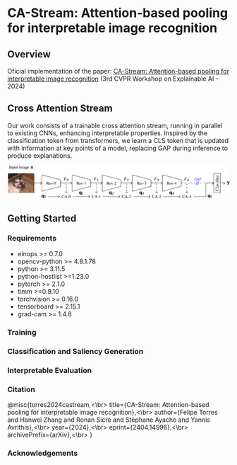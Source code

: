 # CA-Stream: Attention-based pooling for interpretable image recognition

## Overview
Oficial implementation of the paper: [CA-Stream: Attention-based pooling for interpretable image recognition](https://arxiv.org/pdf/2404.14996) (3rd CVPR Workshop on Explainable AI - 2024)

## Cross Attention Stream
Our work consists of a trainable cross attention stream, running in parallel to existing CNNs, enhancing interpretable properties. Inspired by the classification token from transformers, we learn a CLS token that is updated with information at key points of a model, replacing GAP during inference to produce explanations.

<center>
<img src="assets/fig/ca_fig.webp">
</center>

## Getting Started
### Requirements
- einops >= 0.7.0
- opencv-python >= 4.8.1.78
- python >= 3.11.5
- python-hostlist >=1.23.0
- pytorch >= 2.1.0
- timm >=0.9.10
- torchvision >= 0.16.0
- tensorboard >= 2.15.1
- grad-cam >= 1.4.8

### Training

### Classification and Saliency Generation



### Interpretable Evaluation

### Citation
@misc\{torres2024castream,<\br>
      title=\{CA-Stream: Attention-based pooling for interpretable image recognition\},<\br>
      author=\{Felipe Torres and Hanwei Zhang and Ronan Sicre and Stéphane Ayache and Yannis Avrithis\},<\br>
      year=\{2024\},<\br>
      eprint=\{2404.14996\},<\br>
      archivePrefix=\{arXiv\},<\br>
      \}
### Acknowledgements

